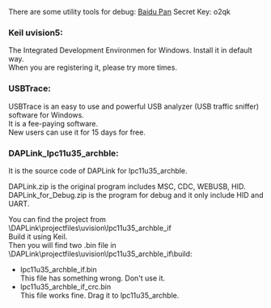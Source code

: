 
There are some utility tools for debug: [Baidu Pan](https://pan.baidu.com/s/1EHCHOiDqKoP81X50nBFBZw)  Secret Key: o2qk


### Keil uvision5:
The Integrated Development Environmen for Windows. Install it in default way.<br>
When you are registering it, please try more times.<br>


### USBTrace:
USBTrace is an easy to use and powerful USB analyzer (USB traffic sniffer) software for Windows.<br>
It is a fee-paying software.<br>
New users can use it for 15 days for free.<br>


### DAPLink_lpc11u35_archble:
It is the source code of DAPLink for lpc11u35_archble.<br>

DAPLink.zip is the original program includes MSC, CDC, WEBUSB, HID.<br>
DAPLink_for_Debug.zip is the program for debug and it only include HID and UART.<br>

You can find the project from \DAPLink\projectfiles\uvision\lpc11u35_archble_if<br>
Build it using Keil.<br>
Then you will find two .bin file in \DAPLink\projectfiles\uvision\lpc11u35_archble_if\build:<br>
 * lpc11u35_archble_if.bin<br>
     This file has something wrong. Don't use it.<br>
 * lpc11u35_archble_if_crc.bin<br>
     This file works fine. Drag it to lpc11u35_archble.<br>